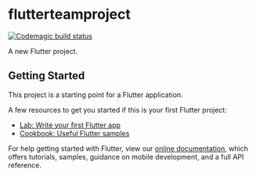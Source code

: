 # flutterteamproject
[![Codemagic build status](https://api.codemagic.io/apps/5ca71d9702fe6a001440814e/5ca71d9702fe6a001440814d/status_badge.svg)](https://codemagic.io/apps/5ca71d9702fe6a001440814e/5ca71d9702fe6a001440814d/latest_build)


A new Flutter project.

## Getting Started

This project is a starting point for a Flutter application.

A few resources to get you started if this is your first Flutter project:

- [Lab: Write your first Flutter app](https://flutter.io/docs/get-started/codelab)
- [Cookbook: Useful Flutter samples](https://flutter.io/docs/cookbook)

For help getting started with Flutter, view our 
[online documentation](https://flutter.io/docs), which offers tutorials, 
samples, guidance on mobile development, and a full API reference.
